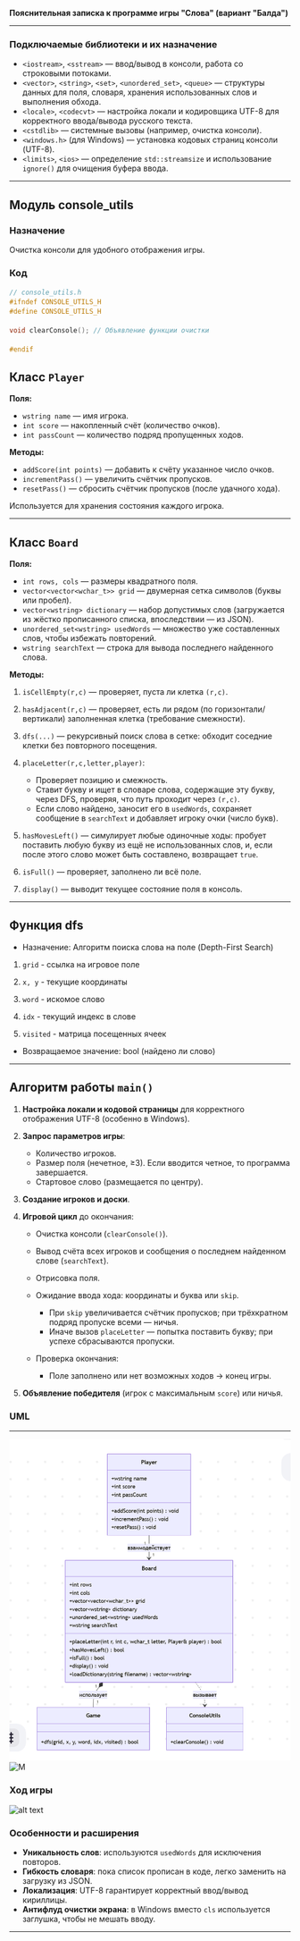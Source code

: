 **Пояснительная записка к программе игры "Слова" (вариант "Балда")**

---

### Подключаемые библиотеки и их назначение

* `<iostream>`, `<sstream>` — ввод/вывод в консоли, работа со строковыми потоками.
* `<vector>`, `<string>`, `<set>`, `<unordered_set>`, `<queue>` — структуры данных для поля, словаря, хранения использованных слов и выполнения обхода.
* `<locale>`, `<codecvt>` — настройка локали и кодировщика UTF-8 для корректного ввода/вывода русского текста.
* `<cstdlib>` — системные вызовы (например, очистка консоли).
* `<windows.h>` (для Windows) — установка кодовых страниц консоли (UTF-8).
* `<limits>`, `<ios>` — определение `std::streamsize` и использование `ignore()` для очищения буфера ввода.

---

## Модуль console_utils
### Назначение
Очистка консоли для удобного отображения игры.

### Код
```cpp
// console_utils.h
#ifndef CONSOLE_UTILS_H
#define CONSOLE_UTILS_H

void clearConsole(); // Объявление функции очистки

#endif
```

##  Класс `Player`

**Поля:**

* `wstring name` — имя игрока.
* `int score` — накопленный счёт (количество очков).
* `int passCount` — количество подряд пропущенных ходов.

**Методы:**

* `addScore(int points)` — добавить к счёту указанное число очков.
* `incrementPass()` — увеличить счётчик пропусков.
* `resetPass()` — сбросить счётчик пропусков (после удачного хода).

Используется для хранения состояния каждого игрока.

---

## Класс `Board`

**Поля:**

* `int rows, cols` — размеры квадратного поля.
* `vector<vector<wchar_t>> grid` — двумерная сетка символов (буквы или пробел).
* `vector<wstring> dictionary` — набор допустимых слов (загружается из жёстко прописанного списка, впоследствии — из JSON).
* `unordered_set<wstring> usedWords` — множество уже составленных слов, чтобы избежать повторений.
* `wstring searchText` — строка для вывода последнего найденного слова.

**Методы:**

1. `isCellEmpty(r,c)` — проверяет, пуста ли клетка `(r,c)`.
2. `hasAdjacent(r,c)` — проверяет, есть ли рядом (по горизонтали/вертикали) заполненная клетка (требование смежности).
3. `dfs(...)` — рекурсивный поиск слова в сетке: обходит соседние клетки без повторного посещения.
4. `placeLetter(r,c,letter,player)`:

   * Проверяет позицию и смежность.
   * Ставит букву и ищет в словаре слова, содержащие эту букву, через DFS, проверяя, что путь проходит через `(r,c)`.
   * Если слово найдено, заносит его в `usedWords`, сохраняет сообщение в `searchText` и добавляет игроку очки (число букв).
5. `hasMovesLeft()` — симулирует любые одиночные ходы: пробует поставить любую букву из ещё не использованных слов, и, если после этого слово может быть составлено, возвращает `true`.
6. `isFull()` — проверяет, заполнено ли всё поле.
7. `display()` — выводит текущее состояние поля в консоль.

---
## Функция dfs
* Назначение: Алгоритм поиска слова на поле (Depth-First Search)

1. `grid` - ссылка на игровое поле

2. `x, y` - текущие координаты

3. `word` - искомое слово

4. `idx` - текущий индекс в слове

5. `visited` - матрица посещенных ячеек

* Возвращаемое значение: bool (найдено ли слово)
---

## Алгоритм работы `main()`

1. **Настройка локали и кодовой страницы** для корректного отображения UTF-8 (особенно в Windows).
2. **Запрос параметров игры**:

   * Количество игроков.
   * Размер поля (нечетное, ≥3). Если вводится четное, то программа завершается.
   * Стартовое слово (размещается по центру).
3. **Создание игроков и доски**.
4. **Игровой цикл** до окончания:
   * Очистка консоли (`clearConsole()`).
   * Вывод счёта всех игроков и сообщения о последнем найденном слове (`searchText`).
   * Отрисовка поля.
   * Ожидание ввода хода: координаты и буква или `skip`.

     * При `skip` увеличивается счётчик пропусков; при трёхкратном подряд пропуске всеми — ничья.
     * Иначе вызов `placeLetter` — попытка поставить букву; при успехе сбрасываются пропуски.
   * Проверка окончания:

     * Поле заполнено или нет возможных ходов → конец игры.
5. **Объявление победителя** (игрок с максимальным `score`) или ничья.

### UML

---
![alt text](image.png)
![М](image-2.png)

### Ход игры
![alt text](image-1.png)
### Особенности и расширения

* **Уникальность слов**: используются `usedWords` для исключения повторов.
* **Гибкость словаря**: пока список прописан в коде, легко заменить на загрузку из JSON.
* **Локализация**: UTF-8 гарантирует корректный ввод/вывод кириллицы.
* **Антифлуд очистки экрана**: в Windows вместо `cls` используется заглушка, чтобы не мешать вводу.


---


